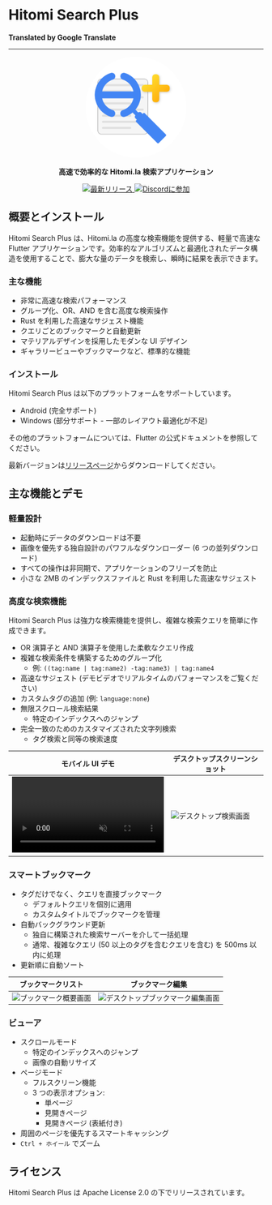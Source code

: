 # Hitomi Search Plus

**Translated by Google Translate**

---

<p align="center">
  <img src="icon/full.png" alt="Hitomi Search Plus ロゴ" width="200" height="200" style="border-radius: 50%;" />
</p>

<p align="center">
  <strong>高速で効率的な Hitomi.la 検索アプリケーション</strong>
</p>

<p align="center">
  <a href="https://github.com/h-akatsuki/hitomi_search_plus/releases">
    <img src="https://img.shields.io/github/v/release/h-akatsuki/hitomi_search_plus" alt="最新リリース">
  </a>
  <a href="https://discord.gg/cVNvk6MG">
    <img src="https://img.shields.io/badge/Discord-参加する-7289da?logo=discord&logoColor=ffffff" alt="Discordに参加">
  </a>
</p>

## 概要とインストール

Hitomi Search Plus は、Hitomi.la の高度な検索機能を提供する、軽量で高速な Flutter アプリケーションです。効率的なアルゴリズムと最適化されたデータ構造を使用することで、膨大な量のデータを検索し、瞬時に結果を表示できます。

### 主な機能

- 非常に高速な検索パフォーマンス
- グループ化、OR、AND を含む高度な検索操作
- Rust を利用した高速なサジェスト機能
- クエリごとのブックマークと自動更新
- マテリアルデザインを採用したモダンな UI デザイン
- ギャラリービューやブックマークなど、標準的な機能

### インストール

Hitomi Search Plus は以下のプラットフォームをサポートしています。

- Android (完全サポート)
- Windows (部分サポート - 一部のレイアウト最適化が不足)

その他のプラットフォームについては、Flutter の公式ドキュメントを参照してください。

最新バージョンは[リリースページ](https://github.com/your_username/hitomi_search_plus/releases)からダウンロードしてください。


## 主な機能とデモ

### 軽量設計

- 起動時にデータのダウンロードは不要
- 画像を優先する独自設計のパワフルなダウンローダー (6 つの並列ダウンロード)
- すべての操作は非同期で、アプリケーションのフリーズを防止
- 小さな 2MB のインデックスファイルと Rust を利用した高速なサジェスト

### 高度な検索機能

Hitomi Search Plus は強力な検索機能を提供し、複雑な検索クエリを簡単に作成できます。

- OR 演算子と AND 演算子を使用した柔軟なクエリ作成
- 複雑な検索条件を構築するためのグループ化
  - 例: `((tag:name | tag:name2) -tag:name3) | tag:name4`
- 高速なサジェスト (デモビデオでリアルタイムのパフォーマンスをご覧ください)
- カスタムタグの追加 (例: `language:none`)
- 無限スクロール検索結果
  - 特定のインデックスへのジャンプ
- 完全一致のためのカスタマイズされた文字列検索
  - タグ検索と同等の検索速度

| モバイル UI デモ | デスクトップスクリーンショット |
|---|---|
| <video controls src="https://github.com/user-attachments/assets/0c542585-a6fd-4e0a-982d-9eb0ce19e15d" muted="false" autoplay loop></video> | <img src="https://github.com/user-attachments/assets/9b8c8746-744c-4bad-bd2a-a65dc549b49f" alt="デスクトップ検索画面"> |


### スマートブックマーク

- タグだけでなく、クエリを直接ブックマーク
  - デフォルトクエリを個別に適用
  - カスタムタイトルでブックマークを管理
- 自動バックグラウンド更新
  - 独自に構築された検索サーバーを介して一括処理
  - 通常、複雑なクエリ (50 以上のタグを含むクエリを含む) を 500ms 以内に処理
- 更新順に自動ソート

| ブックマークリスト | ブックマーク編集 |
|---|---|
| <img src="https://github.com/user-attachments/assets/9d028b04-3f4e-42e5-be30-a5dd6e618fc3" alt="ブックマーク概要画面"> | <img src="https://github.com/user-attachments/assets/374d22a3-3111-4014-8072-d9e8cfd71e61" alt="デスクトップブックマーク編集画面"> |


### ビューア

- スクロールモード
  - 特定のインデックスへのジャンプ
  - 画像の自動リサイズ
- ページモード
  - フルスクリーン機能
  - 3 つの表示オプション:
    - 単ページ
    - 見開きページ
    - 見開きページ (表紙付き)
- 周囲のページを優先するスマートキャッシング
- `Ctrl + ホイール` でズーム


## ライセンス

Hitomi Search Plus は Apache License 2.0 の下でリリースされています。
